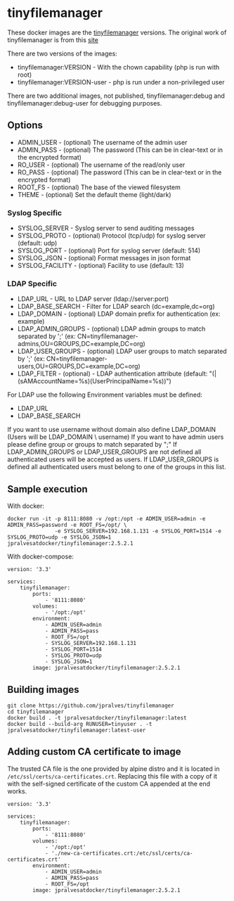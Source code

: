 # tinyfilemanager

These docker images are the [tinyfilemanager](https://github.com/jpralves/tinyfilemanager) versions.
The original work of tinyfilemanager is from this [site](https://tinyfilemanager.github.io/)

There are two versions of the images:
- tinyfilemanager:VERSION - With the chown capability (php is run with root)
- tinyfilemanager:VERSION-user - php is run under a non-privileged user

There are two additional images, not published, tinyfilemanager:debug and tinyfilemanager:debug-user for debugging purposes.

## Options
- ADMIN_USER - (optional) The username of the admin user
- ADMIN_PASS - (optional) The password (This can be in clear-text or in the encrypted format)
- RO_USER - (optional) The username of the read/only user
- RO_PASS - (optional) The password (This can be in clear-text or in the encrypted format)
- ROOT_FS - (optional) The base of the viewed filesystem
- THEME - (optional) Set the default theme (light/dark)

### Syslog Specific
- SYSLOG_SERVER - Syslog server to send auditing messages
- SYSLOG_PROTO - (optional) Protocol (tcp/udp) for syslog server (default: udp)
- SYSLOG_PORT - (optional) Port for syslog server (default: 514)
- SYSLOG_JSON - (optional) Format messages in json format
- SYSLOG_FACILITY - (optional) Facility to use (default: 13)

### LDAP Specific
- LDAP_URL - URL to LDAP server (ldap://server:port)
- LDAP_BASE_SEARCH - Filter for LDAP search (dc=example,dc=org)
- LDAP_DOMAIN - (optional) LDAP domain prefix for authentication (ex: example)
- LDAP_ADMIN_GROUPS - (optional) LDAP admin groups to match separated by ';' (ex: CN=tinyfilemanager-admins,OU=GROUPS,DC=example,DC=org)
- LDAP_USER_GROUPS - (optional) LDAP user groups to match separated by ';' (ex: CN=tinyfilemanager-users,OU=GROUPS,DC=example,DC=org)
- LDAP_FILTER - (optional) - LDAP authentication attribute (default: "(|(sAMAccountName=%s)(UserPrincipalName=%s))")

For LDAP use the following Environment variables must be defined:
- LDAP_URL
- LDAP_BASE_SEARCH

If you want to use username without domain also define LDAP_DOMAIN (Users will be LDAP_DOMAIN \ username)
If you want to have admin users please define group or groups to match separated by ";"
If LDAP_ADMIN_GROUPS or LDAP_USER_GROUPS are not defined all authenticated users will be accepted as users.
If LDAP_USER_GROUPS is defined all authenticated users must belong to one of the groups in this list.

## Sample execution

With docker:
```
docker run -it -p 8111:8080 -v /opt:/opt -e ADMIN_USER=admin -e ADMIN_PASS=password -e ROOT_FS=/opt/ \
               -e SYSLOG_SERVER=192.168.1.131 -e SYSLOG_PORT=1514 -e SYSLOG_PROTO=udp -e SYSLOG_JSON=1 jpralvesatdocker/tinyfilemanager:2.5.2.1
```

With docker-compose:
```
version: '3.3'

services:
    tinyfilemanager:
        ports:
            - '8111:8080'
        volumes:
            - '/opt:/opt'
        environment:
            - ADMIN_USER=admin
            - ADMIN_PASS=pass
            - ROOT_FS=/opt
            - SYSLOG_SERVER=192.168.1.131
            - SYSLOG_PORT=1514
            - SYSLOG_PROTO=udp
            - SYSLOG_JSON=1
        image: jpralvesatdocker/tinyfilemanager:2.5.2.1
```

## Building images
```
git clone https://github.com/jpralves/tinyfilemanager
cd tinyfilemanager
docker build . -t jpralvesatdocker/tinyfilemanager:latest
docker build --build-arg RUNUSER=tinyuser . -t jpralvesatdocker/tinyfilemanager:latest-user
```

## Adding custom CA certificate to image

The trusted CA file is the one provided by alpine distro and it is located in `/etc/ssl/certs/ca-certificates.crt`.
Replacing this file with a copy of it with the self-signed certificate of the custom CA appended at the end works.

```
version: '3.3'

services:
    tinyfilemanager:
        ports:
            - '8111:8080'
        volumes:
            - '/opt:/opt'
            - './new-ca-certificates.crt:/etc/ssl/certs/ca-certificates.crt'
        environment:
            - ADMIN_USER=admin
            - ADMIN_PASS=pass
            - ROOT_FS=/opt
        image: jpralvesatdocker/tinyfilemanager:2.5.2.1
```

